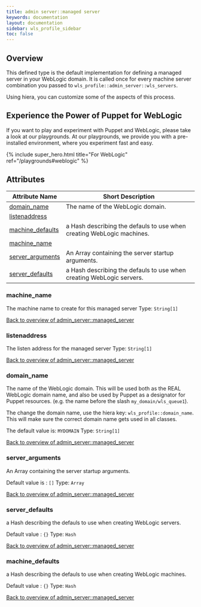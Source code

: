 ```yaml
---
title: admin server::managed server
keywords: documentation
layout: documentation
sidebar: wls_profile_sidebar
toc: false
---
```

## Overview

This defined type is the default implementation for defining a managed server in your WebLogic domain. It is called once for every machine server combination you passed to `wls_profile::admin_server::wls_servers`.

Using hiera, you can customize some of the aspects of this process.






## Experience the Power of Puppet for WebLogic

If you want to play and experiment with Puppet and WebLogic, please take a look at our playgrounds. At our playgrounds, we provide you with a pre-installed environment, where you experiment fast and easy.

{% include super_hero.html title="For WebLogic" ref="/playgrounds#weblogic" %}


## Attributes



Attribute Name                                                     | Short Description                                                     |
------------------------------------------------------------------ | --------------------------------------------------------------------- |
[domain_name](#admin_server::managed_server_domain_name)           | The name of the WebLogic domain.                                      |
[listenaddress](#admin_server::managed_server_listenaddress)       |                                                                       |
[machine_defaults](#admin_server::managed_server_machine_defaults) | a Hash describing the defauls to use when creating WebLogic machines. |
[machine_name](#admin_server::managed_server_machine_name)         |                                                                       |
[server_arguments](#admin_server::managed_server_server_arguments) | An Array containing the server startup arguments.                     |
[server_defaults](#admin_server::managed_server_server_defaults)   | a Hash describing the defauls to use when creating WebLogic servers.  |




### machine_name<a name='admin_server::managed_server_machine_name'>

The machine name to create for this managed server
Type: `String[1]`


[Back to overview of admin_server::managed_server](#attributes)

### listenaddress<a name='admin_server::managed_server_listenaddress'>

The listen address for the managed server
Type: `String[1]`


[Back to overview of admin_server::managed_server](#attributes)

### domain_name<a name='admin_server::managed_server_domain_name'>

The name of the WebLogic domain. This will be used both as the REAL WebLogic domain name, and also be used by Puppet as a designator for Puppet resources. (e.g. the name before the slash `my_domain/wls_queue1`).

The change the domain name, use the hiera key: `wls_profile::domain_name`. This will make sure the correct domain name gets used in all classes.

The default value is: `MYDOMAIN`
Type: `String[1]`


[Back to overview of admin_server::managed_server](#attributes)

### server_arguments<a name='admin_server::managed_server_server_arguments'>

An Array containing the server startup arguments.

Default value is : `[]`
Type: `Array`


[Back to overview of admin_server::managed_server](#attributes)

### server_defaults<a name='admin_server::managed_server_server_defaults'>

a Hash describing the defauls to use when creating WebLogic servers.

Default value : `{}`
Type: `Hash`


[Back to overview of admin_server::managed_server](#attributes)

### machine_defaults<a name='admin_server::managed_server_machine_defaults'>

a Hash describing the defauls to use when creating WebLogic machines.

Default value : `{}`
Type: `Hash`


[Back to overview of admin_server::managed_server](#attributes)
